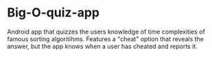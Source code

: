 # Big-O-quiz-app
Android app that quizzes the users knowledge of time complexities of famous sorting algoritihms. Features a "cheat" option that reveals the answer, but the app knows when a user has cheated and reports it.
